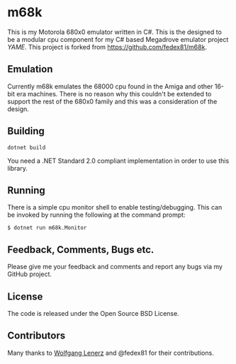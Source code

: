 
m68k
====

This is my Motorola 680x0 emulator written in C#. This is the designed to be a modular cpu component for my C# based Megadrove emulator project *YAME*.  This project is forked from https://github.com/fedex81/m68k.

Emulation
---------

Currently m68k emulates the 68000 cpu found in the Amiga and other 16-bit era machines. There is no reason why this couldn't be extended to support the rest of the 680x0 family and this was a consideration of the design.

Building
--------

```
dotnet build
```

You need a .NET Standard 2.0 compliant implementation in order to use this library.

Running
-------

There is a simple cpu monitor shell to enable testing/debugging. This can be invoked by running the following at the command prompt:

	$ dotnet run m68k.Monitor


Feedback, Comments, Bugs etc.
-----------------------------

Please give me your feedback and comments and report any bugs via my GitHub project.


License
-------
The code is released under the Open Source BSD License.


Contributors
------------
Many thanks to [Wolfgang Lenerz](https://github.com/flockermush) and @fedex81 for their contributions.
